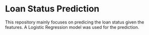 # Loan Status Prediction
This repository mainly focuses on predicing the loan status given the features.
A Logistic Regression model was used for the prediction.
